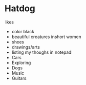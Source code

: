 # Hatdog


likes
- color black
- beautiful creatures inshort women
- shoes
- drawings/arts
- listing my thoughs in notepad
- Cars
- Exploring
- Dogs
- Music
- Guitars